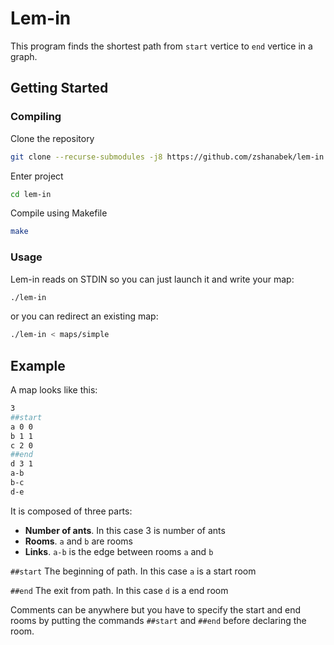 # Lem-in

This program finds the shortest path from `start` vertice to `end` vertice in a graph.

## Getting Started

### Compiling

Clone the repository

```bash
git clone --recurse-submodules -j8 https://github.com/zshanabek/lem-in.git
```

Enter project

```bash
cd lem-in
```

Compile using Makefile

```bash
make
```

### Usage

Lem-in reads on STDIN so you can just launch it and write your map:

```bash
./lem-in
```

or you can redirect an existing map:

```bash
./lem-in < maps/simple
```

## Example

A map looks like this:

```bash
3
##start
a 0 0
b 1 1
c 2 0
##end
d 3 1
a-b
b-c
d-e
```

It is composed of three parts:

* **Number of ants**. In this case 3 is number of ants
* **Rooms**. `a` and `b` are rooms
* **Links**. `a-b` is the edge between rooms `a` and `b`

`##start` The beginning of path. In this case `a` is a start room

`##end` The exit from path. In this case `d` is a end room

Comments can be anywhere but you have to specify the start and end rooms by putting the commands `##start` and `##end` before declaring the room.
